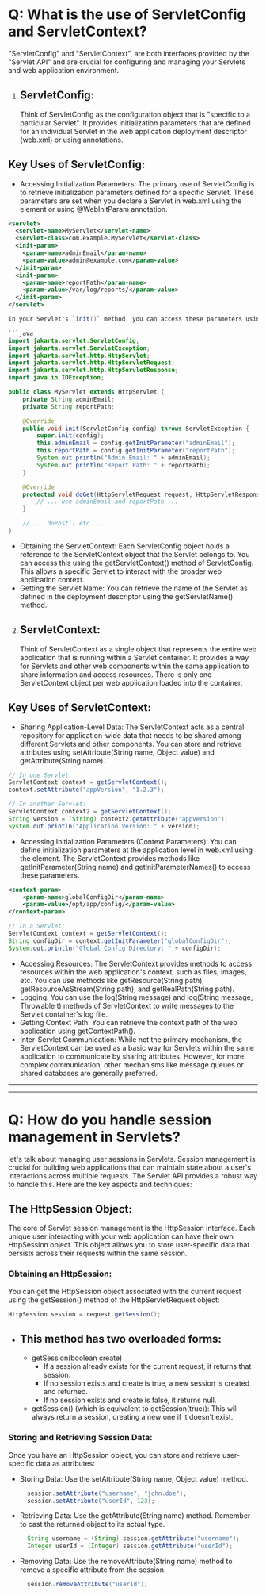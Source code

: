 # Q: What is the use of ServletConfig and ServletContext?
"ServletConfig" and "ServletContext", are both interfaces provided by the "Servlet API" and are crucial for configuring and managing your Servlets and web application environment.
1. ServletConfig:
   -
   Think of ServletConfig as the configuration object that is "specific to a particular Servlet". It provides initialization parameters that are defined for an individual Servlet in the web application deployment descriptor (web.xml) or using annotations.
## Key Uses of ServletConfig:
- Accessing Initialization Parameters: The primary use of ServletConfig is to retrieve initialization parameters defined for a specific Servlet. These parameters are set when you declare a Servlet in web.xml using the <init-param> element or using @WebInitParam annotation.
```xml
<servlet>
  <servlet-name>MyServlet</servlet-name>
  <servlet-class>com.example.MyServlet</servlet-class>
  <init-param>
    <param-name>adminEmail</param-name>
    <param-value>admin@example.com</param-value>
  </init-param>
  <init-param>
    <param-name>reportPath</param-name>
    <param-value>/var/log/reports/</param-value>
  </init-param>
</servlet>
```
```java
In your Servlet's `init()` method, you can access these parameters using the `getInitParameter(String name)` method of the `ServletConfig` object:

```java
import jakarta.servlet.ServletConfig;
import jakarta.servlet.ServletException;
import jakarta.servlet.http.HttpServlet;
import jakarta.servlet.http.HttpServletRequest;
import jakarta.servlet.http.HttpServletResponse;
import java.io.IOException;

public class MyServlet extends HttpServlet {
    private String adminEmail;
    private String reportPath;

    @Override
    public void init(ServletConfig config) throws ServletException {
        super.init(config);
        this.adminEmail = config.getInitParameter("adminEmail");
        this.reportPath = config.getInitParameter("reportPath");
        System.out.println("Admin Email: " + adminEmail);
        System.out.println("Report Path: " + reportPath);
    }

    @Override
    protected void doGet(HttpServletRequest request, HttpServletResponse response) throws ServletException, IOException {
        // ... use adminEmail and reportPath ...
    }

    // ... doPost() etc. ...
}
```
- Obtaining the ServletContext: Each ServletConfig object holds a reference to the ServletContext object that the Servlet belongs to. You can access this using the getServletContext() method of ServletConfig. This allows a specific Servlet to interact with the broader web application context.   
- Getting the Servlet Name: You can retrieve the name of the Servlet as defined in the deployment descriptor using the getServletName() method.

2. ServletContext:
   -
   Think of ServletContext as a single object that represents the entire web application that is running within a Servlet container. It provides a way for Servlets and other web components within the same application to share information and access resources. There is only one ServletContext object per web application loaded into the container.
## Key Uses of ServletContext:
- Sharing Application-Level Data: The ServletContext acts as a central repository for application-wide data that needs to be shared among different Servlets and other components. You can store and retrieve attributes using setAttribute(String name, Object value) and getAttribute(String name).
```java
// In one Servlet:
ServletContext context = getServletContext();
context.setAttribute("appVersion", "1.2.3");

// In another Servlet:
ServletContext context2 = getServletContext();
String version = (String) context2.getAttribute("appVersion");
System.out.println("Application Version: " + version);
```
- Accessing Initialization Parameters (Context Parameters): You can define initialization parameters at the application level in web.xml using the <context-param> element. The ServletContext provides methods like getInitParameter(String name) and getInitParameterNames() to access these parameters.
```xml
<context-param>
    <param-name>globalConfigDir</param-name>
    <param-value>/opt/app/config/</param-value>
</context-param>
```
```java
// In a Servlet:
ServletContext context = getServletContext();
String configDir = context.getInitParameter("globalConfigDir");
System.out.println("Global Config Directory: " + configDir);
```
- Accessing Resources: The ServletContext provides methods to access resources within the web application's context, such as files, images, etc. You can use methods like getResource(String path), getResourceAsStream(String path), and getRealPath(String path).
- Logging: You can use the log(String message) and log(String message, Throwable t) methods of ServletContext to write messages to the Servlet container's log file.
- Getting Context Path: You can retrieve the context path of the web application using getContextPath().
- Inter-Servlet Communication: While not the primary mechanism, the ServletContext can be used as a basic way for Servlets within the same application to communicate by sharing attributes. However, for more complex communication, other mechanisms like message queues or shared databases are generally preferred.
*************
*************
# Q: How do you handle session management in Servlets?
let's talk about managing user sessions in Servlets. Session management is crucial for building web applications that can maintain state about a user's interactions across multiple requests. The Servlet API provides a robust way to handle this. Here are the key aspects and techniques:
## The HttpSession Object:
The core of Servlet session management is the HttpSession interface. Each unique user interacting with your web application can have their own HttpSession object. This object allows you to store user-specific data that persists across their requests within the same session.
### Obtaining an HttpSession:
You can get the HttpSession object associated with the current request using the getSession() method of the HttpServletRequest object:
```java
HttpSession session = request.getSession();
```

- This method has two overloaded forms:
  -
  - getSession(boolean create)
    - If a session already exists for the current request, it returns that session.
    - If no session exists and create is true, a new session is created and returned.
    - If no session exists and create is false, it returns null.
  - getSession() (which is equivalent to getSession(true)): This will always return a session, creating a new one if it doesn't exist.
### Storing and Retrieving Session Data:
Once you have an HttpSession object, you can store and retrieve user-specific data as attributes:   
- Storing Data: Use the setAttribute(String name, Object value) method.
  ```java
    session.setAttribute("username", "john.doe");
    session.setAttribute("userId", 123);
  ```
- Retrieving Data: Use the getAttribute(String name) method. Remember to cast the returned object to its actual type.
  ```java
    String username = (String) session.getAttribute("username");
    Integer userId = (Integer) session.getAttribute("userId");
  ```
- Removing Data: Use the removeAttribute(String name) method to remove a specific attribute from the session.
  ```java
    session.removeAttribute("userId");
  ```



